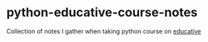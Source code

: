 # python-educative-course-notes
Collection of notes I gather when taking python course on [educative](https://www.educative.io)
